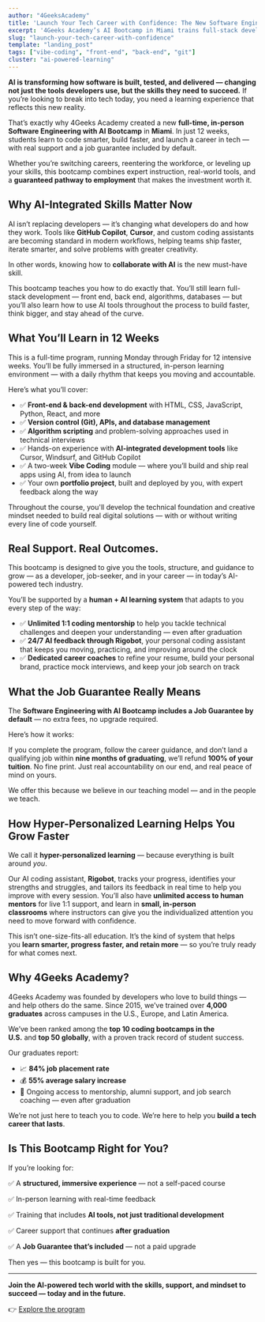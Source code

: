 ```yaml
---
author: "4GeeksAcademy"
title: 'Launch Your Tech Career with Confidence: The New Software Engineering with AI Bootcamp in Miami'
excerpt: '4Geeks Academy’s AI Bootcamp in Miami trains full-stack developers in 12 weeks with AI tools. Job Guarantee optionally included (refund if not hired in 9 months). 84% placement rate.'
slug: "launch-your-tech-career-with-confidence"
template: "landing_post"
tags: ["vibe-coding", "front-end", "back-end", "git"]
cluster: "ai-powered-learning"
---
```


 **AI is transforming how software is built, tested, and delivered — changing not just the tools developers use, but the skills they need to succeed.** If you’re looking to break into tech today, you need a learning experience that reflects this new reality.

That’s exactly why 4Geeks Academy created a new **full-time, in-person Software Engineering with AI Bootcamp** in **Miami**. In just 12 weeks, students learn to code smarter, build faster, and launch a career in tech — with real support and a job guarantee included by default.

Whether you’re switching careers, reentering the workforce, or leveling up your skills, this bootcamp combines expert instruction, real-world tools, and a **guaranteed pathway to employment** that makes the investment worth it.


## Why AI-Integrated Skills Matter Now

AI isn’t replacing developers — it’s changing what developers do and how they work. Tools like **GitHub Copilot**, **Cursor**, and custom coding assistants are becoming standard in modern workflows, helping teams ship faster, iterate smarter, and solve problems with greater creativity.

In other words, knowing how to **collaborate with AI** is the new must-have skill.

This bootcamp teaches you how to do exactly that. You’ll still learn full-stack development — front end, back end, algorithms, databases — but you’ll also learn how to use AI tools throughout the process to build faster, think bigger, and stay ahead of the curve.


## What You’ll Learn in 12 Weeks

This is a full-time program, running Monday through Friday for 12 intensive weeks. You’ll be fully immersed in a structured, in-person learning environment — with a daily rhythm that keeps you moving and accountable.

Here’s what you’ll cover:

- ✅ **Front-end & back-end development** with HTML, CSS, JavaScript, Python, React, and more
- ✅ **Version control (Git), APIs, and database management**
- ✅ **Algorithm scripting** and problem-solving approaches used in technical interviews
- ✅ Hands-on experience with **AI-integrated development tools** like Cursor, Windsurf, and GitHub Copilot
- ✅ A two-week **Vibe Coding** module — where you’ll build and ship real apps using AI, from idea to launch
- ✅ Your own **portfolio project**, built and deployed by you, with expert feedback along the way

Throughout the course, you'll develop the technical foundation and creative mindset needed to build real digital solutions — with or without writing every line of code yourself.


## Real Support. Real Outcomes.

This bootcamp is designed to give you the tools, structure, and guidance to grow — as a developer, job-seeker, and in your career — in today’s AI-powered tech industry.

You’ll be supported by a **human + AI learning system** that adapts to you every step of the way:

- ✅ **Unlimited 1:1 coding mentorship** to help you tackle technical challenges and deepen your understanding — even after graduation
- ✅ **24/7 AI feedback through Rigobot**, your personal coding assistant that keeps you moving, practicing, and improving around the clock
- ✅ **Dedicated career coaches** to refine your resume, build your personal brand, practice mock interviews, and keep your job search on track


## What the Job Guarantee Really Means

The **Software Engineering with AI  Bootcamp includes a Job Guarantee by default** — no extra fees, no upgrade required.

Here’s how it works:

If you complete the program, follow the career guidance, and don’t land a qualifying job within **nine months of graduating**, we’ll refund **100% of your tuition**. No fine print. Just real accountability on our end, and real peace of mind on yours.

We offer this because we believe in our teaching model — and in the people we teach.


## How Hyper-Personalized Learning Helps You Grow Faster

We call it **hyper-personalized learning** — because everything is built around *you*.

Our AI coding assistant, **Rigobot**, tracks your progress, identifies your strengths and struggles, and tailors its feedback in real time to help you improve with every session. You’ll also have **unlimited access to human mentors** for live 1:1 support, and learn in **small, in-person classrooms** where instructors can give you the individualized attention you need to move forward with confidence.

This isn’t one-size-fits-all education. It’s the kind of system that helps you **learn smarter, progress faster, and retain more** — so you’re truly ready for what comes next.


## Why 4Geeks Academy?

4Geeks Academy was founded by developers who love to build things — and help others do the same. Since 2015, we’ve trained over **4,000 graduates** across campuses in the U.S., Europe, and Latin America.

We’ve been ranked among the **top 10 coding bootcamps in the U.S.** and **top 50 globally**, with a proven track record of student success.

Our graduates report:

- 📈 **84% job placement rate**
- 💰 **55% average salary increase**
- 🔁 Ongoing access to mentorship, alumni support, and job search coaching — even after graduation

We’re not just here to teach you to code. We’re here to help you **build a tech career that lasts**.


## Is This Bootcamp Right for You?

If you’re looking for:

✅ A **structured, immersive experience** — not a self-paced course

✅ In-person learning with real-time feedback

✅ Training that includes **AI tools, not just traditional development**

✅ Career support that continues **after graduation**

✅ A **Job Guarantee that’s included** — not a paid upgrade

Then yes — this bootcamp is built for you.

---

**Join the AI-powered tech world with the skills, support, and mindset to succeed — today and in the future.**

👉 [Explore the program](https://4geeksacademy.com/)
